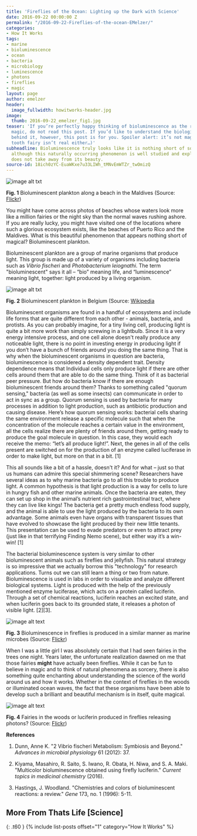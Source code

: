 ```yaml
---
title: 'Fireflies of the Ocean: Lighting up the Dark with Science'
date: 2016-09-22 00:00:00 Z
permalink: "/2016-09-22-Fireflies-of-the-ocean-EMelzer/"
categories:
- How It Works
tags:
- marine
- bioluminescence
- ocean
- bacteria
- microbiology
- luminescence
- photons
- fireflies
- magic
layout: page
author: emelzer
header:
  image_fullwidth: howitworks-header.jpg
image:
  thumb: 2016-09-22_emelzer_fig1.jpg
teaser: 'If you’re perfectly happy thinking of bioluminescence as the result of sheer
  magic, do not read this post. If you’d like to understand the biological mechanism
  behind it, however, this post is for you. Spoiler alert: it’s not magic (and the
  tooth fairy isn’t real either…)'
subheadline: Bioluminescence truly looks like it is nothing short of sorcery, and
  although this naturally occurring phenomenon is well studied and explained, that
  does not take away from its beauty.
source-id: 18ich0zYC-EuaWKxe7u33LIWh_tMNvEmWTZr_twOmizQ
---
```


![image alt txt](https://c6.staticflickr.com/8/7411/9741311509_06539f1407_b.jpg)

**Fig. 1** Bioluminescent plankton along a beach in the Maldives (Source: [Flickr](https://www.flickr.com/photos/millzero/9741311509))

You might have come across photos of beaches whose waters look more like a million fairies or the night sky than the normal waves rushing ashore. If you are really lucky, you might have visited one of the locations where such a glorious ecosystem exists, like the beaches of Puerto Rico and the Maldives. What is this beautiful phenomenon that appears nothing short of magical? Bioluminescent plankton.

Bioluminescent plankton are a group of marine organisms that produce light. This group is made up of a variety of organisms including bacteria such as *Vibrio fischeri* and *Photobacterium leiognathi*. The term "bioluminescent" says it all – “bio” meaning life, and “luminescence” meaning light, together: light produced by a living organism. 



![image alt txt](https://upload.wikimedia.org/wikipedia/commons/thumb/f/f2/Noctiluca_scintillans.jpg/1280px-Noctiluca_scintillans.jpg)

**Fig. 2** Bioluminescent plankton in Belgium (Source: [Wikipedia](https://en.wikipedia.org/wiki/Noctiluca_scintillans)

Bioluminescent organisms are found in a handful of ecosystems and include life forms that are quite different from each other - animals, bacteria, and protists. As you can probably imagine, for a tiny living cell, producing light is quite a bit more work than simply screwing in a lightbulb. Since it is a very energy intensive process, and one cell alone doesn't really produce any noticeable light, there is no point in investing energy in producing light if you don’t have a bunch of friends around you doing the same thing. That is why when the bioluminescent organisms in question are bacteria, bioluminescence is considered a density dependent trait. Density dependence means that Individual cells only produce light if there are other cells around them that are able to do the same thing. Think of it as bacterial peer pressure. But how do bacteria know if there are enough bioluminescent friends around them? Thanks to something called "quorum sensing," bacteria (as well as some insects) can communicate in order to act in sync as a group. Quorum sensing is used by bacteria for many processes in addition to light production, such as antibiotic production and causing disease. Here’s how quorum sensing works: bacterial cells sharing the same environment release a specific molecule such that when the concentration of the molecule reaches a certain value in the environment, all the cells realize there are plenty of friends around them, getting ready to produce the goal molecule in question. In this case, they would each receive the memo: “let’s all produce light!”. Next, the genes in all of the cells present are switched on for the production of an enzyme called luciferase in order to make light, but more on that in a bit. [1]

This all sounds like a bit of a hassle, doesn't it? And for what – just so that us humans can admire this special shimmering scene? Researchers have several ideas as to why marine bacteria go to all this trouble to produce light. A common hypothesis is that light production is a way for cells to lure in hungry fish and other marine animals. Once the bacteria are eaten, they can set up shop in the animal’s nutrient rich gastrointestinal tract, where they can live like kings! The bacteria get a pretty much endless food supply, and the animal is able to use the light produced by the bacteria to its own advantage. Some animals even have organs with transparent tissues that have evolved to showcase the light produced by their new little tenants. This presentation can be used to evade predators or even to attract prey (just like in that terrifying Finding Nemo scene), but either way it’s a win-win! [1]

The bacterial bioluminescence system is very similar to other bioluminescent animals such as fireflies and jellyfish. This natural strategy is so impressive that we actually borrow this "technology" for research applications. Turns out we can still learn a thing or two from nature. Bioluminescence is used in labs in order to visualize and analyze different biological systems. Light is produced with the help of the previously mentioned enzyme luciferase, which acts on a protein called luciferin. Through a set of chemical reactions, luciferin reaches an excited state, and when luciferin goes back to its grounded state, it releases a photon of visible light. [2][3]. 

![image alt text](https://c2.staticflickr.com/5/4100/4810600665_fd04b6006d_b.jpg)

**Fig. 3** Bioluminescence in fireflies is produced in a similar manner as marine microbes (Source: [Flickr](https://www.flickr.com/photos/ashleyharrigan/4810600665))

When I was a little girl I was absolutely certain that I had seen fairies in the trees one night. Years later, the unfortunate realization dawned on me that those fairies **might** have actually been fireflies. While it can be fun to believe in magic and to think of natural phenomena as sorcery, there is also something quite enchanting about understanding the science of the world around us and how it works. Whether in the context of fireflies in the woods or illuminated ocean waves, the fact that these organisms have been able to develop such a brilliant and beautiful mechanism is in itself, quite magical. 

![image alt text](https://c5.staticflickr.com/6/5595/14371356196_dbb2465402_b.jpg)

**Fig. 4** Fairies in the woods or luciferin produced in fireflies releasing photons? (Source: [Flickr](https://www.flickr.com/photos/102869498@N08/14371356196))

**References**

1. Dunn, Anne K. "2 Vibrio fischeri Metabolism: Symbiosis and Beyond." *Advances in microbial physiology* 61 (2012): 37.

2. Kiyama, Masahiro, R. Saito, S. Iwano, R. Obata, H. Niwa, and S. A. Maki. "Multicolor bioluminescence obtained using firefly luciferin." *Current topics in medicinal chemistry* (2016).

3. Hastings, J. Woodland. "Chemistries and colors of bioluminescent reactions: a review." *Gene* 173, no. 1 (1996): 5-11.

## More From Thats Life [Science]
{: .t60 }
{% include list-posts offset="1" category="How It Works" %}
